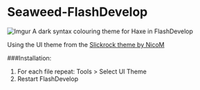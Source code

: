 Seaweed-FlashDevelop
====================
![Imgur](http://i.imgur.com/rxoycq4.png)
A dark syntax colouring theme for Haxe in FlashDevelop

Using the UI theme from the [Slickrock theme by NicoM](https://github.com/NicoM1/Slickrock-FlashDevelop)

###Installation:
1. For each file repeat: Tools > Select UI Theme
2. Restart FlashDevelop

